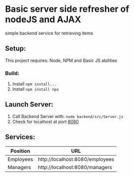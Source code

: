 # Basic server side refresher of nodeJS and AJAX


simple backend service for retrieving items

## Setup:

This project requires: Node, NPM and Basic JS abilities

### Build:

1. Install  `npm install...`
2. Install `npm install npx`

## Launch Server:
1. Call Backend Server with: `node backend/src/Server.js`
2. Check for localhost at port [8080](http://localhost:8080)


## Services:

| Position | URL |
|---------|----------|
|Employees| http://localhost:8080/employees|
|Managers| http://localhost:8080/managers|